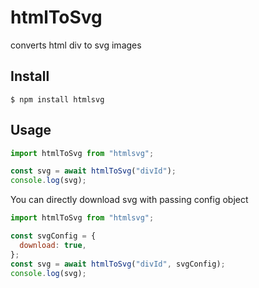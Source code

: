 # htmlToSvg

converts html div to svg images

## Install

```
$ npm install htmlsvg
```

## Usage

```js
import htmlToSvg from "htmlsvg";

const svg = await htmlToSvg("divId");
console.log(svg);
```

You can directly download svg with passing config object

```js
import htmlToSvg from "htmlsvg";

const svgConfig = {
  download: true,
};
const svg = await htmlToSvg("divId", svgConfig);
console.log(svg);
```
